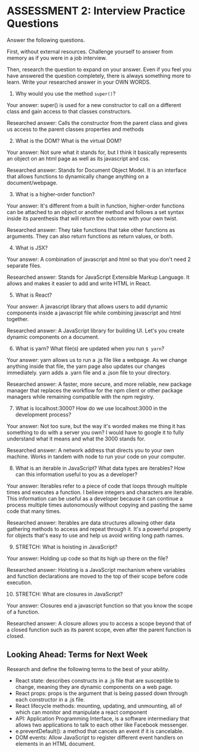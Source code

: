 # ASSESSMENT 2: Interview Practice Questions
Answer the following questions.

First, without external resources. Challenge yourself to answer from memory as if you were in a job interview.

Then, research the question to expand on your answer. Even if you feel you have answered the question completely, there is always something more to learn. Write your researched answer in your OWN WORDS.

1. Why would you use the method `super()`?

  Your answer: super() is used for a new constructor to call on a different class and gain access to that classes constructors.

  Researched answer: Calls the constructor from the parent class and gives us access to the parent classes properties and methods



2. What is the DOM? What is the virtual DOM?

  Your answer: Not sure what it stands for, but I think it basically represents an object on an html page as well as its javascript and css. 

  Researched answer: Stands for Document Object Model. It is an interface that allows functions to dynamically change anything on a document/webpage.



3. What is a higher-order function?

  Your answer: It's different from a built in function, higher-order functions can be attached to an object or another method and follows a set syntax inside its parenthesis that will return the outcome with your own twist.  

  Researched answer: They take functions that take other functions as arguments. They can also return functions as return values, or both.



4. What is JSX?

  Your answer: A combination of javascript and html so that you don't need 2 separate files.

  Researched answer: Stands for JavaScript Extensible Markup Language. It allows and makes it easier to add and write HTML in React.


5. What is React? 

  Your answer: A javascript library that allows users to add dynamic components inside a javascript file while combining javascript and html together.

  Researched answer: A JavaScript library for building UI. Let's you create dynamic components on a document.



6. What is yarn? What file(s) are updated when you run `$ yarn`?

  Your answer: yarn allows us to run a .js file like a webpage. As we change anything inside that file, the yarn page also updates our changes immediately. yarn adds a .yarn file and a .json file to your directory. 

  Researched answer: A faster, more secure, and more reliable, new package manager that replaces the workflow for the npm client or other package managers while remaining compatible with the npm registry.



7. What is localhost:3000? How do we use localhost:3000 in the development process?

  Your answer: Not too sure, but the way it's worded makes me thing it has something to do with a server you own? I would have to google it to fully understand what it means and what the 3000 stands for.

  Researched answer: A network address that directs you to your own machine. Works in tandem with node to run your code on your computer.



8. What is an iterable in JavaScript? What data types are iterables? How can this information useful to you as a developer?

  Your answer: Iterables refer to a piece of code that loops through multiple times and executes a function. I believe integers and characters are iterable. This information can be useful as a developer because it can continue a process multiple times autonomously without copying and pasting the same code that many times.

  Researched answer: Iterables are data structures allowing other data gathering methods to access and repeat through it. It's a powerful property for objects that's easy to use and help us avoid writing long path names.



9. STRETCH: What is hoisting in JavaScript?

  Your answer: Holding up code so that its high up there on the file?

  Researched answer: Hoisting is a JavaScript mechanism where variables and function declarations are moved to the top of their scope before code execution.



10. STRETCH: What are closures in JavaScript?

  Your answer: Closures end a javascript function so that you know the scope of a function.

  Researched answer: A closure allows you to access a scope beyond that of a closed function such as its parent scope, even after the parent function is closed.



## Looking Ahead: Terms for Next Week

Research and define the following terms to the best of your ability.
- React state: describes constructs in a .js file that are susceptible to change, meaning they are dynamic components on a web page.
- React props: props is the argument that is being passed down through each constructor in a .js file.
- React lifecycle methods: mounting, updating, and unmounting, all of which can monitor and manipulate a react component
- API: Application Programming Interface, is a software intermediary that allows two applications to talk to each other like Facebook messenger.
- e.preventDefault(): a method that cancels an event if it is cancelable.
- DOM events: Allow JavaScript to register different event handlers on elements in an HTML document.
